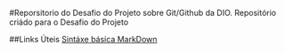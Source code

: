 #Reporsitorio do Desafio do Projeto sobre Git/Github da DIO.
Repositório criádo para o Desafio do Projeto


##Links Úteis
[Sintáxe básica MarkDown](https://www.markdownguide.org/getting-started/)
